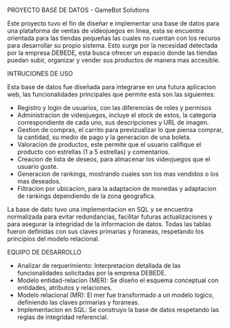 PROYECTO BASE DE DATOS - GameBot Solutions

Este proyecto tuvo el fin de diseñar e implementar una base de datos para una plataforma de ventas de videojuegos en linea, esta se encuentra orientada para las tiendas pequeñas las cuales no cuentan con los recuros para desarrollar su propio sistema. Esto surge por la necesidad detectada por la empresa DEBEDE, esta busca ofrecer un espacio donde las tiendas puedan subir, organizar y vender sus productos de manera mas accesible.

INTRUCIONES DE USO

Esta base de datos fue diseñada para integrarse en una futura aplicacion web, las funcionalidades principales que permite esta son las siguientes:

  - Registro y login de usuarios, con las diferencias de roles y permisos
  - Administracion de videojuegos, incluye el stock de estos, la categoria correspondiente de cada uno, sus descripciones y URL de imagen.
  - Gestion de compras, el carrito para previzualizar lo que piensa comprar, la cantidad, su medio de pago y la generacion de una boleta.
  - Valoracion de productos, este permite que el usuario califique el producto con estrellas (1 a 5 estrellas) y comentarios.
  - Creacion de lista de deseos, para almacenar los videojuegos que el usuario guste.
  - Generacion de rankings, mostrando cuales son los mas vendidos o los mas deseados.
  - Filtracion por ubicacion, para la adaptacion de monedas y  adaptacion de rankings dependiendo de la zona geografica.

La base de dato tuvo una implementacion en SQL y se encuentra normalizada para evitar redundancias, facilitar futuras actualizaciones y para asegurar la integridad de la informacion de datos. Todas las tablas fueron definidas con sus claves primarias y foraneas, respetando los principios del modelo relacional.

EQUIPO DE DESARROLLO

  - Analizar de requerimiento: Interpretacion detallada de las funcionalidades solicitadas por la empresa DEBEDE.
  - Modelo entidad-relacion (MER): Se diseño el esquema conceptual con entidades, atributos y relaciones.
  - Modelo relacional (MR): El mer fue transformado a un modelo logico, definiendo las claves primarias y foraneas.
  - Implementacion en SQL: Se construyo la base de datos respetando las reglas de integridad referencial.
    

